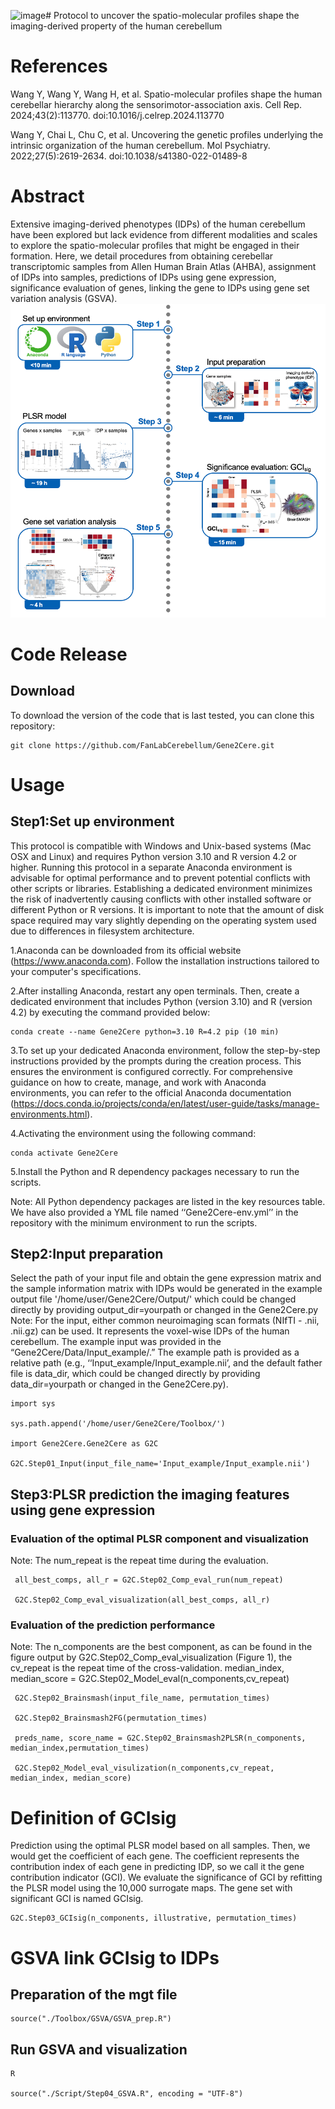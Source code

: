 ![image](https://github.com/FanLabCerebellum/Gene2Cere/assets/50706681/7676a0cc-4da8-42bd-b19d-5e611345e210)# Protocol to uncover the spatio-molecular profiles shape the imaging-derived property of the human cerebellum

# References
Wang Y, Wang Y, Wang H, et al. Spatio-molecular profiles shape the human cerebellar hierarchy along the sensorimotor-association axis. Cell Rep. 2024;43(2):113770. doi:10.1016/j.celrep.2024.113770

Wang Y, Chai L, Chu C, et al. Uncovering the genetic profiles underlying the intrinsic organization of the human cerebellum. Mol Psychiatry. 2022;27(5):2619-2634. doi:10.1038/s41380-022-01489-8

# Abstract
Extensive imaging-derived phenotypes (IDPs) of the human cerebellum have been explored but lack evidence from different modalities and scales to explore the spatio-molecular profiles that might be engaged in their formation. Here, we detail procedures from obtaining cerebellar transcriptomic samples from Allen Human Brain Atlas (AHBA), assignment of IDPs into samples, predictions of IDPs using gene expression, significance evaluation of genes, linking the gene to IDPs using gene set variation analysis (GSVA). 
![](https://github.com/FanLabCerebellum/Gene2Cere/blob/main/abstract.png)  

# Code Release
## Download
To download the version of the code that is last tested, you can clone this repository:


    git clone https://github.com/FanLabCerebellum/Gene2Cere.git

# Usage
## Step1:Set up environment


This protocol is compatible with Windows and Unix-based systems (Mac OSX and Linux) and requires Python version 3.10 and R version 4.2 or higher. Running this protocol in a separate Anaconda environment is advisable for optimal performance and to prevent potential conflicts with other scripts or libraries. Establishing a dedicated environment minimizes the risk of inadvertently causing conflicts with other installed software or different Python or R versions. It is important to note that the amount of disk space required may vary slightly depending on the operating system used due to differences in filesystem architecture.

1.Anaconda can be downloaded from its official website (https://www.anaconda.com). Follow the installation instructions tailored to your computer's specifications. 

2.After installing Anaconda, restart any open terminals. Then, create a dedicated environment that includes Python (version 3.10) and R (version 4.2) by executing the command provided below:

    conda create --name Gene2Cere python=3.10 R=4.2 pip (10 min)
  
3.To set up your dedicated Anaconda environment, follow the step-by-step instructions provided by the prompts during the creation process. This ensures the environment is configured correctly. For comprehensive guidance on how to create, manage, and work with Anaconda environments, you can refer to the official Anaconda documentation (https://docs.conda.io/projects/conda/en/latest/user-guide/tasks/manage-environments.html). 

4.Activating the environment using the following command:

    
    conda activate Gene2Cere
    
5.Install the Python and R dependency packages necessary to run the scripts.

Note: All Python dependency packages are listed in the key resources table. We have also provided a YML file named ‘‘Gene2Cere-env.yml’’ in the repository with the minimum environment to run the scripts.

## Step2:Input preparation
Select the path of your input file and obtain the gene expression matrix and the sample information matrix with IDPs would be generated in the example output file '/home/user/Gene2Cere/Output/' which could be changed directly by providing output_dir=yourpath or changed in the Gene2Cere.py
Note: For the input, either common neuroimaging scan formats (NIfTI - .nii, .nii.gz) can be used. It represents the voxel-wise IDPs of the human cerebellum. The example input was provided in the “Gene2Cere/Data/Input_example/.” The example path is provided as a relative path (e.g., ‘‘Input_example/Input_example.nii’, and the default father file is data_dir, which could be changed directly by providing data_dir=yourpath or changed in the Gene2Cere.py). 

    import sys

    sys.path.append('/home/user/Gene2Cere/Toolbox/')

    import Gene2Cere.Gene2Cere as G2C

    G2C.Step01_Input(input_file_name='Input_example/Input_example.nii')

## Step3:PLSR prediction the imaging features using gene expression

### Evaluation of the optimal PLSR component and visualization 
Note: The num_repeat is the repeat time during the evaluation.

     all_best_comps, all_r = G2C.Step02_Comp_eval_run(num_repeat) 
     
     G2C.Step02_Comp_eval_visualization(all_best_comps, all_r)

### Evaluation of the prediction performance 

Note: The n_components are the best component, as can be found in the figure output by G2C.Step02_Comp_eval_visualization (Figure 1), the cv_repeat is the repeat time of the cross-validation. 
     median_index, median_score = G2C.Step02_Model_eval(n_components,cv_repeat) 
     
     G2C.Step02_Brainsmash(input_file_name, permutation_times) 
     
     G2C.Step02_Brainsmash2FG(permutation_times)
     
     preds_name, score_name = G2C.Step02_Brainsmash2PLSR(n_components, median_index,permutation_times) 
     
     G2C.Step02_Model_eval_visulization(n_components,cv_repeat, median_index, median_score) 

# Definition of GCIsig

Prediction using the optimal PLSR model based on all samples. Then, we would get the coefficient of each gene. The coefficient represents the contribution index of each gene in predicting IDP, so we call it the gene contribution indicator (GCI). We evaluate the significance of GCI by refitting the PLSR model using the 10,000 surrogate maps. The gene set with significant GCI is named GCIsig. 

    G2C.Step03_GCIsig(n_components, illustrative, permutation_times)
# GSVA link GCIsig to IDPs 

## Preparation of the mgt file

    source("./Toolbox/GSVA/GSVA_prep.R")

## Run GSVA and visualization
    R

    source("./Script/Step04_GSVA.R", encoding = "UTF-8")
